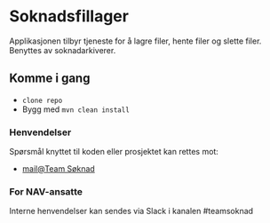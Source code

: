 Soknadsfillager
================
Applikasjonen tilbyr tjeneste for å lagre filer, hente filer og slette filer.
Benyttes av soknadarkiverer.

## Komme i gang
* `clone repo`
* Bygg med `mvn clean install`

### Henvendelser
Spørsmål knyttet til koden eller prosjektet kan rettes mot:
* [mail@Team Søknad](team-soknad@nav.no)

### For NAV-ansatte
Interne henvendelser kan sendes via Slack i kanalen #teamsoknad
